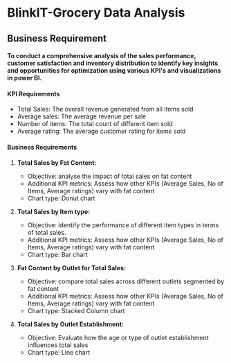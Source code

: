 # BlinkIT-Grocery Data Analysis
## Business Requirement
#### To conduct a comprehensive analysis of the sales performance, customer satisfaction and inventory distribution to identify key insights and opportunities for optimization using various KPI's and visualizations in power BI.

#### KPI Requirements
- Total Sales: The overall revenue generated from all items sold
- Average sales: The average revenue per sale
- Number of items: The total count of different item sold
- Average rating: The average customer rating for items sold

#### Business Requirements
1. **Total Sales by Fat Content:**
   - Objective: analyse the impact of total sales on fat content
   - Additional KPI metrics: Assess how other KPIs (Average Sales, No of Items, Average ratings) vary with fat content
   - Chart type: Donut chart
     
2. **Total Sales by Item type:**
   - Objective: identify the performance of different item types in terms of total sales.
   - Additional KPI metrics: Assess how other KPIs (Average Sales, No of Items, Average ratings) vary with fat content
   - Chart type: Bar chart

3. **Fat Content by Outlet for Total Sales:**
   - Objective: compare total sales across different outlets segmented by fat content
   - Additional KPI metrics: Assess how other KPIs (Average Sales, No of Items, Average ratings) vary with fat content
   - Chart type: Stacked Column chart
  
4. **Total Sales by Outlet Establishment:**
      
     - Objective: Evaluate how the age or type of outlet establishment influences total sales
     - Chart type: Line chart
   

  
